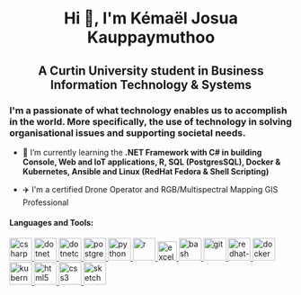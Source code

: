 <link rel="stylesheet" href="https://cdn.jsdelivr.net/gh/devicons/devicon@latest/devicon.min.css">
<h1 align="center">Hi 👋, I'm Kémaël Josua Kauppaymuthoo</h1>
<h2 align="center">A Curtin University student in Business Information Technology & Systems</h2>

<h3 align-"left">I'm a passionate of what technology enables us to accomplish in the world. More specifically, the use of technology in solving organisational issues and supporting societal needs.</h3>

- 🌱 I’m currently learning the **.NET Framework with C# in building Console, Web and IoT applications, R, SQL (PostgresSQL), Docker & Kubernetes, Ansible and Linux (RedHat Fedora & Shell Scripting)**

- ✈️ I'm a certified Drone Operator and RGB/Multispectral Mapping GIS Professional


<h4 align="left">Languages and Tools:</h4>

<p align="left"> <a href="https://www.w3schools.com/cs/" target="_blank"> <img src='https://cdn.jsdelivr.net/gh/devicons/devicon/icons/csharp/csharp-original.svg' alt="csharp" width="40" height="40"/> <a href="https://dotnet.microsoft.com/" target="_blank"> <img src='https://cdn.jsdelivr.net/gh/devicons/devicon/icons/dotnetcore/dotnetcore-original.svg' alt="dotnet" width="40" height="40"/> </a> <a href="https://dotnet.microsoft.com/" target="_blank"> <img src='https://cdn.jsdelivr.net/gh/devicons/devicon/icons/dot-net/dot-net-plain-wordmark.svg' alt="dotnetcore" width="40" height="40"/> </a> <a href="https://www.postgresql.org" target="_blank"> <img src='https://cdn.jsdelivr.net/gh/devicons/devicon/icons/postgresql/postgresql-plain-wordmark.svg' alt="postgresql" width="40" height="40"/> </a> <a href="https://www.python.org" target="_blank"> <img src='https://cdn.jsdelivr.net/gh/devicons/devicon/icons/python/python-original.svg' alt="python" width="40" height="40"/> <a href="https://www.r-project.org" target="_blank"> <img src='https://cdn.jsdelivr.net/gh/devicons/devicon/icons/r/r-original.svg' alt="r" width="40" height="40"/> </a> <a href="https://support.microsoft.com/en-us/office/analyze-data-in-excel-3223aab8-f543-4fda-85ed-76bb0295ffc4" target="_blank"> <img src='https://upload.wikimedia.org/wikipedia/commons/3/34/Microsoft_Office_Excel_%282019–present%29.svg' alt="excel" width="34" height="34"/> </a>
   <a href="https://www.w3schools.com/cs/" target="_blank"> <img src='https://cdn.jsdelivr.net/gh/devicons/devicon/icons/bash/bash-original.svg' alt="bash" width="40" height="40"/> <a href="https://git-scm.com/" target="_blank"> <img src='https://cdn.jsdelivr.net/gh/devicons/devicon/icons/git/git-plain.svg' alt="git" width="40" height="40"/> </a> <a href="https://www.redhat.com" target="_blank"> <img src='https://cdn.jsdelivr.net/gh/devicons/devicon/icons/redhat/redhat-original-wordmark.svg' alt="redhat-linux" width="40" height="40"/> <!--<a href="https://www.ansible.com" target="_blank"> <img src="https://www.vectorlogo.zone/logos/ansible/ansible-icon.svg" alt="ansible" width="40" height="40"/> </a>--> </a> <a href="https://www.docker.com/" target="_blank"> <img src='https://cdn.jsdelivr.net/gh/devicons/devicon/icons/docker/docker-plain.svg' alt="docker" width="40" height="40"/> </a> <a href="https://kubernetes.io" target="_blank"> <img src='https://cdn.jsdelivr.net/gh/devicons/devicon/icons/kubernetes/kubernetes-plain.svg' alt="kubernetes" width="40" height="40"/> </a> <a href="https://www.w3.org/html/" target="_blank"> <img src='https://cdn.jsdelivr.net/gh/devicons/devicon/icons/html5/html5-plain-wordmark.svg' alt="html5" width="40" height="40"/> </a> <a href="https://www.w3.org/html/" target="_blank"> <img src='https://cdn.jsdelivr.net/gh/devicons/devicon/icons/css3/css3-plain-wordmark.svg' alt="css3" width="40" height="40"/> </a> <a href="https://www.sketch.com/" target="_blank"> <img src="https://www.vectorlogo.zone/logos/sketchapp/sketchapp-icon.svg" alt="sketch" width="40" height="40"/> </a>
</p>
  
<!-- Upcoming:

<a href="https://sass-lang.com" target="_blank"> <img src='https://cdn.jsdelivr.net/gh/devicons/devicon/icons/sass/sass-original.svg' alt="sass" width="40" height="40"/> </a>
  
<a href="https://postman.com" target="_blank"> <img src="https://www.vectorlogo.zone/logos/getpostman/getpostman-icon.svg" alt="postman" width="40" height="40"/> </a>
  
<a href="https://tailwindcss.com/" target="_blank"> <img src='https://cdn.jsdelivr.net/gh/devicons/devicon/icons/tailwindcss/tailwindcss-plain.svg' alt="tailwind" width="40" height="40"/> </a>

<a href="https://getbootstrap.com" target="_blank"> <img src='https://cdn.jsdelivr.net/gh/devicons/devicon/icons/bootstrap/bootstrap-plain-wordmark.svg' alt="bootstrap" width="40" height="40"/> </a>
  
<a href="https://www.w3schools.com/js/default.asp" target="_blank"> <img src='https://cdn.jsdelivr.net/gh/devicons/devicon/icons/javascript/javascript-original.svg' alt="javascript" width="40" height="40"/> </a>
  
<a href="https://vuejs.org/" target="_blank"> <img src='https://cdn.jsdelivr.net/gh/devicons/devicon/icons/vuejs/vuejs-original-wordmark.svg' alt="vuejs" width="40" height="40"/> </a> 
  
<a href="https://vuetifyjs.com/en/" target="_blank"> <img src="https://bestofjs.org/logos/vuetify.svg" alt="vuetify" width="40" height="40"/> </a> 

<a href="https://www.nginx.com" target="_blank"> <img src='https://cdn.jsdelivr.net/gh/devicons/devicon/icons/nginx/nginx-original.svg' alt="nginx" width="40" height="40"/> </a>

-->
  


<!---
Kemael/Kemael is a ✨ special ✨ repository because its `README.md` (this file) appears on your GitHub profile.
You can click the Preview link to take a look at your changes.
--->
